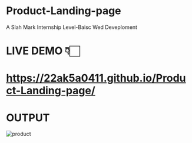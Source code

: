 # Product-Landing-page
A Slah Mark Internship Level-Baisc Wed Deveploment
# LIVE DEMO 👇🏻
# https://22ak5a0411.github.io/Product-Landing-page/
# OUTPUT
![product](https://github.com/21AK1A0427/Product-Landing-page/assets/121687538/17c96114-35ca-44ee-82f4-1bbf7466a864)


